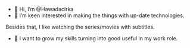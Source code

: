 - 👋 Hi, I’m @Hawadacirka
- 👀 I’m keen interested in making the things with up-date technologies.

Besides that, I like watching the series/movies with subtitles. 
- 🌱 I want to grow my skills turning into good useful in my work role. 

<!---
Hawadacirka/Hawadacirka is a ✨ special ✨ repository because its `README.md` (this file) appears on your GitHub profile.
You can click the Preview link to take a look at your changes.
--->
